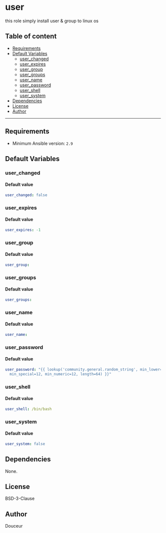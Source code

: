 # user

this role simply install user & group to linux os

## Table of content

- [Requirements](#requirements)
- [Default Variables](#default-variables)
  - [user_changed](#user_changed)
  - [user_expires](#user_expires)
  - [user_group](#user_group)
  - [user_groups](#user_groups)
  - [user_name](#user_name)
  - [user_password](#user_password)
  - [user_shell](#user_shell)
  - [user_system](#user_system)
- [Dependencies](#dependencies)
- [License](#license)
- [Author](#author)

---

## Requirements

- Minimum Ansible version: `2.9`

## Default Variables

### user_changed

#### Default value

```YAML
user_changed: false
```

### user_expires

#### Default value

```YAML
user_expires: -1
```

### user_group

#### Default value

```YAML
user_group:
```

### user_groups

#### Default value

```YAML
user_groups:
```

### user_name

#### Default value

```YAML
user_name:
```

### user_password

#### Default value

```YAML
user_password: "{{ lookup('community.general.random_string', min_lower=12, min_upper=12,
  min_special=12, min_numeric=12, length=64) }}"
```

### user_shell

#### Default value

```YAML
user_shell: /bin/bash
```

### user_system

#### Default value

```YAML
user_system: false
```



## Dependencies

None.

## License

BSD-3-Clause

## Author

Douceur
